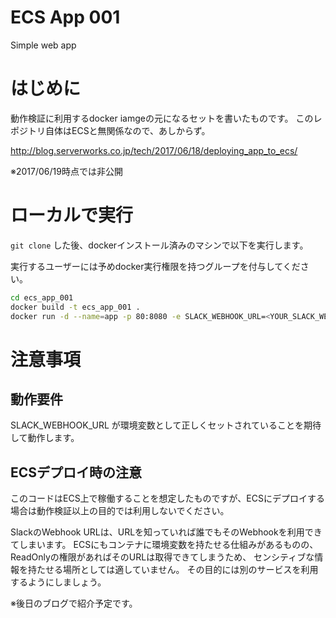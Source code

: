 # ECS App 001
Simple web app

# はじめに
動作検証に利用するdocker iamgeの元になるセットを書いたものです。
このレポジトリ自体はECSと無関係なので、あしからず。

http://blog.serverworks.co.jp/tech/2017/06/18/deploying_app_to_ecs/

※2017/06/19時点では非公開

# ローカルで実行
`git clone` した後、dockerインストール済みのマシンで以下を実行します。

実行するユーザーには予めdocker実行権限を持つグループを付与してください。

```bash
cd ecs_app_001
docker build -t ecs_app_001 .
docker run -d --name=app -p 80:8080 -e SLACK_WEBHOOK_URL=<YOUR_SLACK_WEBHOOK_URL> ecs_app_001
```

# 注意事項

## 動作要件
SLACK_WEBHOOK_URL が環境変数として正しくセットされていることを期待して動作します。

## ECSデプロイ時の注意
このコードはECS上で稼働することを想定したものですが、ECSにデプロイする場合は動作検証以上の目的では利用しないでください。

SlackのWebhook URLは、URLを知っていれば誰でもそのWebhookを利用できてしまいます。
ECSにもコンテナに環境変数を持たせる仕組みがあるものの、ReadOnlyの権限があればそのURLは取得できてしまうため、
センシティブな情報を持たせる場所としては適していません。
その目的には別のサービスを利用するようにしましょう。

※後日のブログで紹介予定です。
